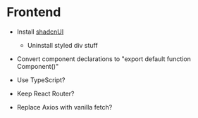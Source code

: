# Frontend
- Install [shadcnUI](https://ui.shadcn.com/)
    - Uninstall styled div stuff

- Convert component declarations to "export default function Component()"

- Use TypeScript?

- Keep React Router?

- Replace Axios with vanilla fetch?